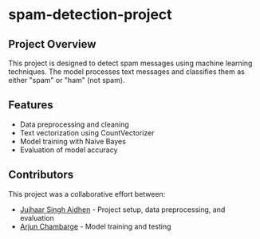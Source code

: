 # spam-detection-project

## Project Overview
This project is designed to detect spam messages using machine learning techniques. The model processes text messages and classifies them as either "spam" or "ham" (not spam). 

## Features
- Data preprocessing and cleaning
- Text vectorization using CountVectorizer
- Model training with Naive Bayes
- Evaluation of model accuracy

## Contributors
This project was a collaborative effort between:
- [Jujhaar Singh Aidhen](https://github.com/JSA-Masterchief) - Project setup, data preprocessing, and evaluation
- [Arjun Chambarge](https://github.com/Arjun111223) - Model training and testing
